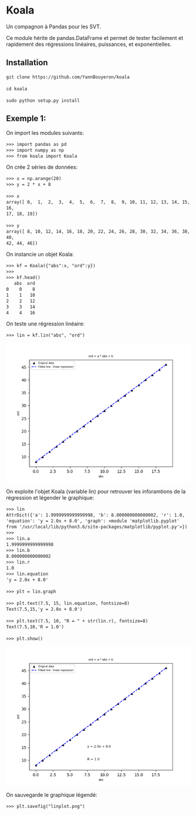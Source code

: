# Koala

Un compagnon à Pandas pour les SVT.

Ce module hérite de pandas.DataFrame et permet de tester facilement et rapidement des régressions linéaires, puissances, et exponentielles.

## Installation

    git clone https://github.com/YannBouyeron/koala
    
    cd koala
    
    sudo python setup.py install
    
## Exemple 1:

On import les modules suivants:

    >>> import pandas as pd
    >>> import numpy as np
    >>> from koala import Koala

On crée 2 séries de données:

    >>> x = np.arange(20)
    >>> y = 2 * x + 8

    >>> x
    array([ 0,  1,  2,  3,  4,  5,  6,  7,  8,  9, 10, 11, 12, 13, 14, 15, 16,
    17, 18, 19])
    
    >>> y
    array([ 8, 10, 12, 14, 16, 18, 20, 22, 24, 26, 28, 30, 32, 34, 36, 38, 40,
    42, 44, 46])

On instancie un objet Koala:

    >>> kf = Koala({"abs":x, "ord":y})
    >>>
    >>> kf.head()
       abs  ord
    0    0    8
    1    1   10
    2    2   12
    3    3   14
    4    4   16

On teste une régression linéaire:

    >>> lin = kf.lin("abs", "ord")
    

<p align="center">
  <img src="Images/0D38B61D-9A9B-40F9-AAD2-1E20BC76A06D.png">
</p>


On exploite l'objet Koala (variable lin) pour retrouver les inforamtions de la régression et légender le graphique:

    
    >>> lin
    AttrDict({'a': 1.9999999999999998, 'b': 8.000000000000002, 'r': 1.0, 'equation': 'y = 2.0x + 8.0', 'graph': <module 'matplotlib.pyplot' from '/usr/local/lib/python3.6/site-packages/matplotlib/pyplot.py'>})
    >>>
    >>> lin.a
    1.9999999999999998
    >>> lin.b
    8.000000000000002
    >>> lin.r
    1.0
    >>> lin.equation
    'y = 2.0x + 8.0'

    >>> plt = lin.graph
    
    >>> plt.text(7.5, 15, lin.equation, fontsize=8)
    Text(7.5,15,'y = 2.0x + 8.0')
    
    >>> plt.text(7.5, 10, "R = " + str(lin.r), fontsize=8)
    Text(7.5,10,'R = 1.0')
    
    >>> plt.show()


<p align="center">
  <img src="Images/978453B3-A49C-4D0C-9546-5C1758F2DB3E.png">
</p>


On sauvegarde le graphique légendé:

    >>> plt.savefig("linplot.png")

